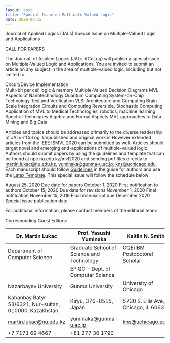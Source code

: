 ```yaml
---
layout: post
title: "Special Issue on Multiuple-Valued Logic"
date: 2020-06-15
---
```


Journal of Applied Logics  (JALs)
Special Issue on Multiple-Valued Logic and Applications

CALL FOR PAPERS

The JournaL of Applied Logics (JALs-ifCoLog) will publish a special issue on Multiple-Valued Logic and Applications. You are invited to submit an article on any subject in the area of multiple-valued logic, including but not limited to:

Circuit/Device Implementation    
Multi-bit per cell logic & memory
Multiple-Valued Decision Diagrams
MVL Aspects of Nanotechnology
Quantum Computing
System-on-Chip Technology
Test and Verification
VLSI Architecture and Computing
Brain Scale Integration Circuits and Computing
Reversible, Stochastic Computing
Application of MVL to Medical Technologies, robotics, machine learning
Spectral Techniques
Algebra and Formal Aspects
MVL approaches to Data Mining and Big Data

Articles and topics should be addressed primarily to the diverse readership of JALs-ifCoLog. Unpublished and original work is However extended articles from the IEEE ISMVL 2020 can be submitted as well. Articles should target novel and emerging end-applications of multiple-valued logic. Authors should submit papers by using the guidelines and template that can be found at npc.nu.edu.kz/mvl2020 and sending pdf files directly to martin.lukac@nu.edu.kz, yuminaka@gunma-u.ac.jp, kns@uchicago.edu. Each manuscript should follow [Guidelines](/docs/GuideForAuthors.pdf) in the guide for authors and use the [Latex Template](/docs/myifcolog.cls). This special issue will follow the schedule below:


August 25, 2020
Due date for papers 
October 1, 2020
First notification to authors
October 15, 2020
Due date for revisions
November 1, 2020
Final notification
November 15, 2019
Final manuscript due
December 2020    
Special issue publication date 


For additional information, please contact members of the editorial team:

Corresponding Guest Editors:

|Dr. Martin Lukac        |Prof. Yasushi Yuminaka |Kaitlin N. Smith |
|--------|--------|--------|
|Department of Computer Science        |Graduate School of Science and Technology|CQE/IBM Postdoctoral Scholar |
|       |     EPiQC - Dept. of Computer Science|
|Nazarbayev University    | Gunma University |University of Chicago |
|Kabanbay Batyr 53/6321, Nur-sultan, 010000, Kazakhstan | Kiryu, 376-8515, Japan| 5730 S. Ellis Ave., Chicago, IL 60637|
| martin.lukac@nu.edu.kz    | yuminaka@gunma-u.ac.jp | kns@uchicago.edu|
|+7 7171 69 4667    |+81 277 30 1790 |  |




